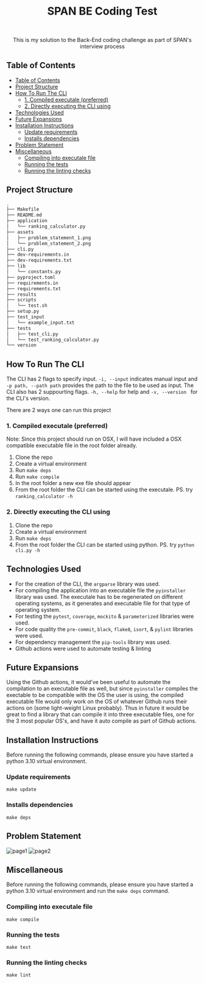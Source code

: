 <h1 align="center"> SPAN BE Coding Test </h1> <br>

<p align="center">
  This is my solution to the Back-End coding challenge as part of SPAN's interview process
</p>


## Table of Contents
- [Table of Contents](#table-of-contents)
- [Project Structure](#project-structure)
- [How To Run The CLI](#how-to-run-the-cli)
  - [1. Compiled executale (preferred)](#1-compiled-executale-preferred)
  - [2. Directly executing the CLI using](#2-directly-executing-the-cli-using)
- [Technologies Used](#technologies-used)
- [Future Expansions](#future-expansions)
- [Installation Instructions](#installation-instructions)
  - [Update requirements](#update-requirements)
  - [Installs dependencies](#installs-dependencies)
- [Problem Statement](#problem-statement)
- [Miscellaneous](#miscellaneous)
  - [Compiling into executale file](#compiling-into-executale-file)
  - [Running the tests](#running-the-tests)
  - [Running the linting checks](#running-the-linting-checks)


## Project Structure
```bash
.
├── Makefile
├── README.md
├── application
│   └── ranking_calculator.py
├── assets
│   ├── problem_statement_1.png
│   └── problem_statement_2.png
├── cli.py
├── dev-requirements.in
├── dev-requirements.txt
├── lib
│   └── constants.py
├── pyproject.toml
├── requirements.in
├── requirements.txt
├── results
├── scripts
│   └── test.sh
├── setup.py
├── test_input
│   └── example_input.txt
├── tests
│   ├── test_cli.py
│   └── test_ranking_calculator.py
└── version
```

## How To Run The CLI
The CLI has 2 flags to specify input. `-i, --input` indicates manual input and `-p path, --path path` provides the path to the file to be used as input.
The CLI also has 2 suppourting flags. `-h, --help` for help and `-v, --version ` for the CLI's version.

There are 2 ways one can run this project

### 1. Compiled executale (preferred)
Note: Since this project should run on OSX, I will have included a OSX compatible executable file in the root folder already.
1. Clone the repo
2. Create a virtual environment
3. Run `make deps`
4. Run `make compile`
5. In the root folder a new exe file should appear
6. From the root folder the CLI can be started using the executale. PS. try `ranking_calculator -h`

### 2. Directly executing the CLI using
1. Clone the repo
2. Create a virtual environment
3. Run `make deps`
4. From the root folder the CLI can be started using python. PS. try `python cli.py -h`



## Technologies Used
- For the creation of the CLI, the `argparse` library was used.
- For compiling the application into an executable file the `pyinstaller` library was used. The executale has to be regenerated on different operating systems, as it generates and executable file for that type of operating system.
- For testing the `pytest`, `coverage`, `mockito` & `parameterized` libraries were used.
- For code quality the `pre-commit`, `black`, `flake8`, `isort`, & `pylint` libraries were used.
- For dependency management the `pip-tools` library was used.
- Github actions were used to automate testing & linting

## Future Expansions
Using the Github actions, it would've been useful to automate the compilation to an executable file as well, but since `pyinstaller` compiles the exectable to be compatible with the OS the user is using, the compiled executable file would only work on the OS of whatever Github runs their actions on (some light-weight Linux probably). Thus in future it would be great to find a library that can compile it into three executable files, one for the 3 most popular OS's, and have it auto compile as part of Github actions.

## Installation Instructions
Before running the following commands, please ensure you have started a python 3.10 virtual environment.

### Update requirements
`make update`

### Installs dependencies
`make deps`

## Problem Statement
![page1](https://github.com/CharlRitter/span-ranking-coding-test/blob/main/assets/problem_statement_1.png)
![page2](https://github.com/CharlRitter/span-ranking-coding-test/blob/main/assets/problem_statement_2.png)

## Miscellaneous
Before running the following commands, please ensure you have started a python 3.10 virtual environment and run the `make deps` command.

### Compiling into executale file
`make compile`

### Running the tests
`make test`

### Running the linting checks
`make lint`
